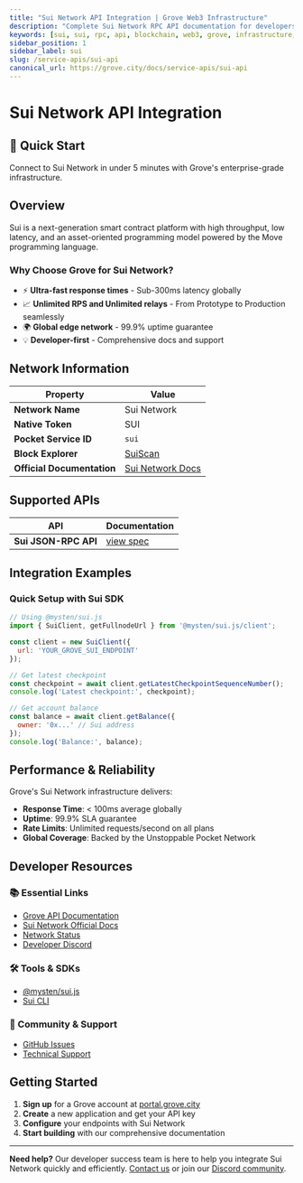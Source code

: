 ```yaml
---
title: "Sui Network API Integration | Grove Web3 Infrastructure"
description: "Complete Sui Network RPC API documentation for developers. Fast, reliable Sui Network blockchain access with Grove's enterprise infrastructure. Get started in minutes."
keywords: [sui, sui, rpc, api, blockchain, web3, grove, infrastructure, developers, integration]
sidebar_position: 1
sidebar_label: sui
slug: /service-apis/sui-api
canonical_url: https://grove.city/docs/service-apis/sui-api
---
```


# Sui Network API Integration

<div style={{background: "linear-gradient(135deg, #4da6ff 0%, #0066cc 100%)", color: "white", padding: "1.5rem", borderRadius: "8px", margin: "1rem 0"}}>
  <h2 style={{color: "white", marginTop: 0}}>🚀 Quick Start</h2>
  <p style={{marginBottom: 0, fontSize: "1.1rem"}}>Connect to Sui Network in under 5 minutes with Grove's enterprise-grade infrastructure.</p>
</div>

## Overview

Sui is a next-generation smart contract platform with high throughput, low latency, and an asset-oriented programming model powered by the Move programming language.

### Why Choose Grove for Sui Network?

- ⚡ **Ultra-fast response times** - Sub-300ms latency globally
- 📈 **Unlimited RPS and Unlimited relays** - From Prototype to Production seamlessly
- 🌍 **Global edge network** - 99.9% uptime guarantee
- 💡 **Developer-first** - Comprehensive docs and support

## Network Information

| Property | Value |
|----------|-------|
| **Network Name** | Sui Network |
| **Native Token** | SUI |
| **Pocket Service ID** | `sui` |
| **Block Explorer** | [SuiScan](https://suiscan.xyz) |
| **Official Documentation** | [Sui Network Docs](https://docs.sui.io/) |

## Supported APIs

| API | Documentation |
| --- | ------------- |
| **Sui JSON-RPC API** | [view spec](https://docs.sui.io/sui-api-ref) |

## Integration Examples

### Quick Setup with Sui SDK

```javascript
// Using @mysten/sui.js
import { SuiClient, getFullnodeUrl } from '@mysten/sui.js/client';

const client = new SuiClient({ 
  url: 'YOUR_GROVE_SUI_ENDPOINT' 
});

// Get latest checkpoint
const checkpoint = await client.getLatestCheckpointSequenceNumber();
console.log('Latest checkpoint:', checkpoint);

// Get account balance
const balance = await client.getBalance({
  owner: '0x...' // Sui address
});
console.log('Balance:', balance);
```

## Performance & Reliability

Grove's Sui Network infrastructure delivers:

- **Response Time**: < 100ms average globally
- **Uptime**: 99.9% SLA guarantee  
- **Rate Limits**: Unlimited requests/second on all plans
- **Global Coverage**: Backed by the Unstoppable Pocket Network

## Developer Resources

### 📚 Essential Links
- [Grove API Documentation](../grove-api/overview/grove-api)
- [Sui Network Official Docs](https://docs.sui.io/)
- [Network Status](https://status.grove.city)
- [Developer Discord](https://discord.gg/build-with-grove)

### 🛠️ Tools & SDKs
- [@mysten/sui.js](https://www.npmjs.com/package/@mysten/sui.js)
- [Sui CLI](https://docs.sui.io/build/cli-client)

### 💬 Community & Support
- [GitHub Issues](https://github.com/buildwithgrove/path)  
- [Technical Support](https://discord.com/channels/824324475256438814/1150805396085293106)

## Getting Started

1. **Sign up** for a Grove account at [portal.grove.city](https://portal.grove.city)
2. **Create** a new application and get your API key
3. **Configure** your endpoints with Sui Network
4. **Start building** with our comprehensive documentation

---

<div style={{background: "#f8f9fa", padding: "1rem", borderLeft: "4px solid #007bff", margin: "1rem 0"}}>
  <strong>Need help?</strong> Our developer success team is here to help you integrate Sui Network quickly and efficiently. <a href="mailto:portal@grove.city">Contact us</a> or join our <a href="https://discord.gg/build-with-grove">Discord community</a>.
</div>
